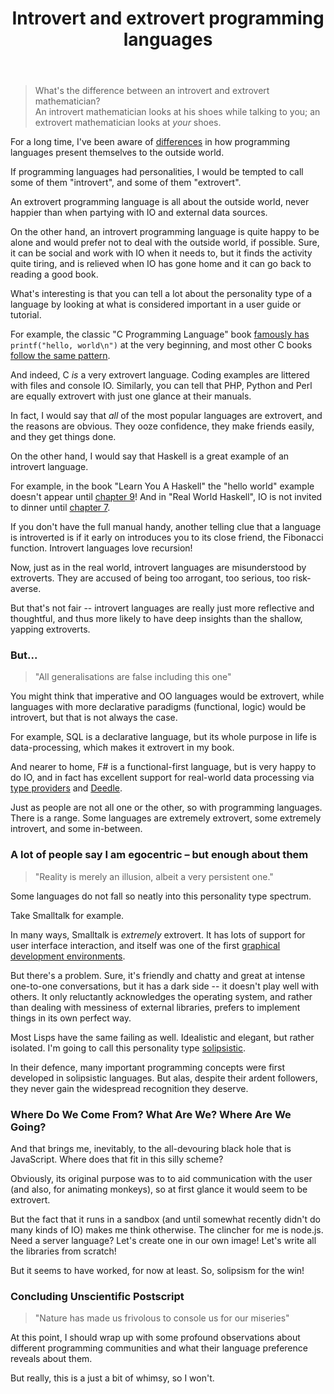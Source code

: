 ﻿---
layout: post
title: "Introvert and extrovert programming languages"
description: "Late night thoughts on language personality types"
categories: []
---

> What's the difference between an introvert and extrovert mathematician?
> <br>
> An introvert mathematician looks at his shoes while talking to you; an extrovert mathematician looks at *your* shoes.  

For a long time, I've been aware of [differences](https://plus.google.com/110981030061712822816/posts/KaSKeg4vQtz) in how programming languages present themselves to the outside world.

If programming languages had personalities, I would be tempted to call some of them "introvert", and some of them "extrovert".

An extrovert programming language is all about the outside world, never happier than when partying with IO and external data sources.

On the other hand, an introvert programming language is quite happy to be alone and would prefer not to deal with the outside world, if possible.
Sure, it can be social and work with IO when it needs to, but it finds the activity quite tiring, and is relieved when IO has gone home and it can go back to reading a good book.

What's interesting is that you can tell a lot about the personality type of a language by looking at what is considered important in a user guide or tutorial.

For example, the classic "C Programming Language" book [famously has](https://books.google.co.uk/books?id=va1QAAAAMAAJ&focus=searchwithinvolume&q=hello%2C+world)
`printf("hello, world\n")` at the very beginning, and most other C books [follow the same pattern](https://en.wikibooks.org/wiki/C_Programming/A_taste_of_C).

And indeed, C *is* a very extrovert language. Coding examples are littered with files and console IO.
Similarly, you can tell that PHP, Python and Perl are equally extrovert with just one glance at their manuals.

In fact, I would say that *all* of the most popular languages are extrovert, and the reasons are obvious.
They ooze confidence, they make friends easily, and they get things done.

On the other hand, I would say that Haskell is a great example of an introvert language.

For example, in the book "Learn You A Haskell" the "hello world" example doesn't appear until [chapter 9](http://learnyouahaskell.com/input-and-output#hello-world)!
And in "Real World Haskell", IO is not invited to dinner until [chapter 7](http://book.realworldhaskell.org/read/io.html).

If you don't have the full manual handy, another telling clue that a language is introverted
is if it early on introduces you to its close friend, the Fibonacci function. Introvert languages love recursion!

Now, just as in the real world, introvert languages are misunderstood by extroverts. They are accused of being too arrogant, too serious, too risk-averse.

But that's not fair -- introvert languages are really just more reflective and thoughtful, and thus more likely to have deep insights than the shallow, yapping extroverts.


### But...

> "All generalisations are false including this one"

You might think that imperative and OO languages would be extrovert, while languages with more declarative paradigms (functional, logic) would be introvert,
but that is not always the case.

For example, SQL is a declarative language, but its whole purpose in life is data-processing, which makes it extrovert in my book.

And nearer to home, F# is a functional-first language, but is very happy to do IO, and in fact
has excellent support for real-world data processing via [type providers](http://blogs.msdn.com/b/dsyme/archive/2013/01/30/twelve-type-providers-in-pictures.aspx) and
[Deedle](https://bluemountaincapital.github.io/Deedle/).

Just as people are not all one or the other, so with programming languages.
There is a range. Some languages are extremely extrovert, some extremely introvert, and some in-between.

### A lot of people say I am egocentric – but enough about them

> "Reality is merely an illusion, albeit a very persistent one."

Some languages do not fall so neatly into this personality type spectrum.

Take Smalltalk for example. 

In many ways, Smalltalk is *extremely* extrovert. It has lots of support for user interface interaction, and itself was one of the first
[graphical development environments](http://arstechnica.com/features/2005/05/gui/3/). 

But there's a problem. Sure, it's friendly and chatty and great at intense one-to-one conversations, but it has a dark side -- it doesn't play well with others.
It only reluctantly acknowledges the operating system, and rather than dealing with messiness of external libraries, prefers to implement things in its own perfect way.

Most Lisps have the same failing as well. Idealistic and elegant, but rather isolated.
I'm going to call this personality type [solipsistic](http://www.merriam-webster.com/dictionary/solipsism).

In their defence, many important programming concepts were first developed in solipsistic languages. But alas, despite their ardent followers,
they never gain the widespread recognition they deserve. 

### Where Do We Come From? What Are We? Where Are We Going?

And that brings me, inevitably, to the all-devouring black hole that is JavaScript. Where does that fit in this silly scheme?

Obviously, its original purpose was to to aid communication with the user (and also, for animating monkeys), so at first glance it would seem to be extrovert.

But the fact that it runs in a sandbox (and until somewhat recently didn't do many kinds of IO) makes me think otherwise.
The clincher for me is node.js. Need a server language? Let's create one in our own image! Let's write all the libraries from scratch! 

But it seems to have worked, for now at least. So, solipsism for the win!

### Concluding Unscientific Postscript

> "Nature has made us frivolous to console us for our miseries"

At this point, I should wrap up with some profound observations about different programming communities and what their language preference reveals about them.

But really, this is a just a bit of whimsy, so I won't.





